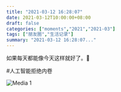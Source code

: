 ```yaml
---
title: "2021-03-12 16:28:07"
date: 2021-03-12T10:00:00+08:00
draft: false
categories: ["moments","2021","2021-03"]
tags: ["朋友圈","生活记录"]
summary: "2021-03-12 16:28:07..."
---
```


如果每天都能像今天这样就好了。🥲

#人工智能拒绝内卷

![Media 1](/Moments/photos/2021-03-12/202103121628070.jpg)

